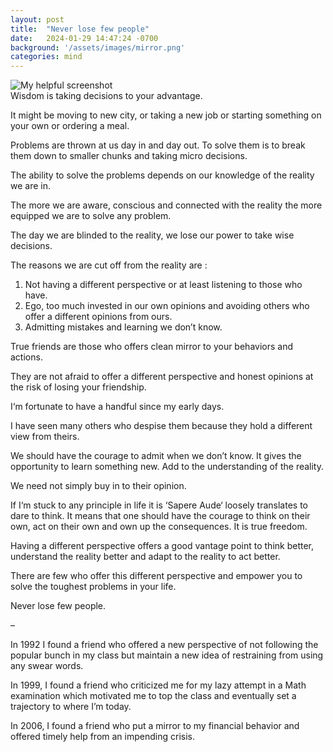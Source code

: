 ```yaml
---
layout: post
title:  "Never lose few people"
date:   2024-01-29 14:47:24 -0700
background: '/assets/images/mirror.png'
categories: mind
---
```


![My helpful screenshot](/assets/images/mirror.png) <br>
Wisdom is taking decisions to your advantage.

It might be moving to new city, or taking a new job or starting something on your own or ordering a meal.

Problems are thrown at us day in and day out. To solve them is to break them down to smaller chunks and taking micro decisions.

The ability to solve the problems depends on our knowledge of the reality we are in.

The more we are aware, conscious and connected with the reality the more equipped we are to solve any problem.

The day we are blinded to the reality, we lose our power to take wise decisions.

The reasons we are cut off from the reality are :

1. Not having a different perspective or at least listening to those who have.
2. Ego, too much invested in our own opinions and avoiding others who offer a different opinions from ours.
3. Admitting mistakes and learning we don’t know.

True friends are those who offers clean mirror to your behaviors and actions.

They are not afraid to offer a different perspective and honest opinions at the risk of losing your friendship.

I‘m fortunate to have a handful since my early days.

I have seen many others who despise them because they hold a different view from theirs.

We should have the courage to admit when we don’t know. It gives the opportunity to learn something new. Add to the understanding of the reality.

We need not simply buy in to their opinion.

If I‘m stuck to any principle in life it is ‘Sapere Aude‘ loosely translates to dare to think. It means that one should have the courage to think on their own, act on their own and own up the consequences. It is true freedom.

Having a different perspective offers a good vantage point to think better, understand the reality better and adapt to the reality to act better.

There are few who offer this different perspective and empower you to solve the toughest problems in your life.

Never lose few people.

–

In 1992 I found a friend who offered a new perspective of not following the popular bunch in my class but maintain a new idea of restraining from using any swear words.

In 1999, I found a friend who criticized me for my lazy attempt in a Math examination which motivated me to top the class and eventually set a trajectory to where I’m today.

In 2006, I found a friend who put a mirror to my financial behavior and offered timely help from an impending crisis.